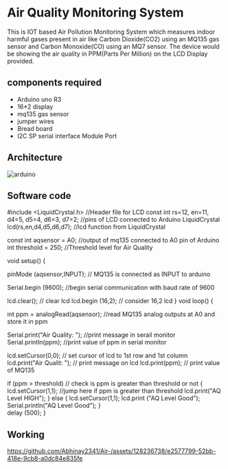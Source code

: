 # Air Quality  Monitoring System
This is IOT based Air Pollution Monitoring System which measures indoor harmful gases present in air like Carbon Dioxide(CO2) using an MQ135 gas sensor and Carbon Monoxide(CO) using an MQ7 sensor. The device would be showing the air quality in PPM(Parts Per Million) on the LCD Display provided.

## components required
* Arduino uno R3
* 16*2 display
* mq135 gas sensor
* jumper wires
* Bread board
* I2C SP serial interface Module Port 

## Architecture
![arduino](https://github.com/Abhinay2341/Air-/assets/128236738/89cfb90e-5a61-4967-83d0-fc69ff095973)


## Software code


#include <LiquidCrystal.h>      //Header file for LCD
const int rs=12, en=11, d4=5, d5=4, d6=3, d7=2; //pins of LCD connected to Arduino
LiquidCrystal lcd(rs,en,d4,d5,d6,d7); //lcd function from LiquidCrystal

const int aqsensor = A0;  //output of mq135 connected to A0 pin of Arduino
int threshold = 250;      //Threshold level for Air Quality

void setup() {

  pinMode (aqsensor,INPUT); // MQ135 is connected as INPUT to arduino

  Serial.begin (9600);      //begin serial communication with baud rate of 9600

  lcd.clear();              // clear lcd
  lcd.begin (16,2);         // consider 16,2 lcd
}
void loop() {

  int ppm = analogRead(aqsensor); //read MQ135 analog outputs at A0 and store it in ppm

  Serial.print("Air Quality: ");  //print message in serail monitor
  Serial.println(ppm);            //print value of ppm in serial monitor

  lcd.setCursor(0,0);             // set cursor of lcd to 1st row and 1st column
  lcd.print("Air Qualit: ");      // print message on lcd
  lcd.print(ppm);                 // print value of MQ135

  if (ppm > threshold)            // check is ppm is greater than threshold or not
    {
      lcd.setCursor(1,1);         //jump here if ppm is greater than threshold
      lcd.print("AQ Level HIGH");
    }
  else
    {
      lcd.setCursor(1,1);
      lcd.print ("AQ Level Good");
      Serial.println("AQ Level Good");
    }  
  delay (500);
}


## Working
https://github.com/Abhinay2341/Air-/assets/128236738/e2577799-52bb-418e-9cb8-a0dc84e835fe



